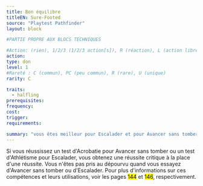 ```yaml
---
title: Bon équilibre
titleEN: Sure-Footed
source: "Playtest Pathfinder"
layout: block

#PARTIE PROPRE AUX BLOCS TECHNIQUES

#Action: (rien), 1/2/3 (1/2/3 action[s]), R (réaction), L (action libre)
action: 
type: don
level: 1
#Rareté : C (commun), PC (peu commun), R (rare), U (unique)
rarity: C

traits:
  - halfling
prerequisites: 
frequency: 
cost:
trigger: 
requirements:

summary: "vous êtes meilleur pour Escalader et pour Avancer sans tomber"
---
```


Si vous réussissez un test d'Acrobatie pour Avancer sans tomber ou un test d'Athlétisme pour Escalader, vous obtenez une réussite critique à la place d'une réussite. Vous n'êtes pas pris au dépourvu quand vous essayez d'Avancer sans tomber ou d'Escalader. Pour plus d'informations sur ces compétences et leurs utilisations, voir les pages <mark>144</mark> et <mark>146</mark>, respectivement.